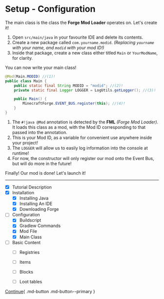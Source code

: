 # Setup - Configuration

The main class is the class the **Forge Mod Loader** operates on. Let's create it!

1. Open `src/main/java` in your favourite IDE and delete its contents.
2. Create a new package called `com.yourname.modid`. *(Replacing `yourname` with your name, and `modid` with your mod ID!)*
3. Inside that package, create a new class either titled `Main` or `YourModName`, for clarity.

You can now write your main class!
```java title="Example Main Class" linenums="1"
@Mod(Main.MODID) //(1)!
public class Main {
    public static final String MODID = "modid"; //(2)!
    private static final Logger LOGGER = LogUtils.getLogger(); //(3)!

    public Main() {
        MinecraftForge.EVENT_BUS.register(this); //(4)!
    }
}
```

1. The `#!java @Mod` annotation is detected by the **FML** *(Forge Mod Loader)*. It loads this class as a mod, with the Mod ID corresponding to that passed into the annotation.
2. This is your Mod ID, as a variable for convenient use anywhere inside your project!
3. The `LOGGER` will allow us to easily log information into the console at runtime!
4. For now, the constructor will only register our mod onto the Event Bus, but will do more in the future!

Finally! Our mod is done! Let's launch it!

---

- [x] Tutorial Description
- [x] Installation
    * [x] Installing Java
    * [x] Installing An IDE
    * [x] Downloading Forge
- [ ] Configuration
    * [x] Buildscript
    * [x] Gradlew Commands
    * [x] Mod File
    * [x] Main Class
- [ ] Basic Content
    * [ ] Registries
    * [ ] Items
    * [ ] Blocks
    * [ ] Loot tables


[Continue](../../basic-content/registries.md){ .md-button .md-button--primary }